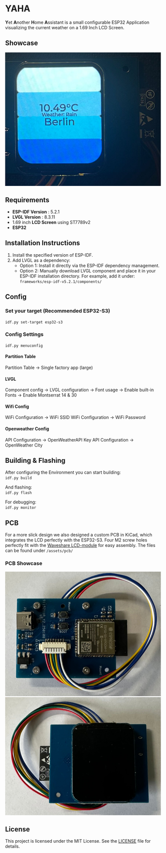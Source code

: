 # YAHA

**Y**et **A**nother **H**ome **A**ssistant is a small configurable ESP32 Application visualizing the current weather on a 1.69 Inch LCD Screen. 

## Showcase
![YAHA Showcase](assets/images/yaha_demo.jpeg)

## Requirements
- **ESP-IDF Version**		: 5.2.1
- **LVGL Version**			: 8.3.11
- 1.69 inch **LCD Screen** using ST7789v2
- **ESP32**

## Installation Instructions
1. Install the specified version of ESP-IDF.
2. Add LVGL as a dependency:
	- Option 1:  Install it directly via the ESP-IDF dependency management.
	- Option 2: Manually download LVGL component and place it in your ESP-IDF installation directory. For example, add it under:
`frameworks/esp-idf-v5.2.1/components/`

## Config

### Set your target (Recommended ESP32-S3)
`idf.py set-target esp32-s3`

### Config Settings
`idf.py menuconfig`

#### Partition Table
Partition Table -> Single factory app (large) 

#### LVGL
Component config -> LVGL configuration -> Font usage -> Enable built-in Fonts -> Enable Montserrat 14 & 30

#### Wifi Config
WiFi Configuration -> WiFi SSID
WiFi Configuration -> WiFi Password

#### Openweather Config
API Configuration -> OpenWeatherAPI Key
API Configuration -> OpenWeather City

## Building & Flashing
After configuring the Environment you can start building:\
`idf.py build`

And flashing:\
`idf.py flash`

For debugging:\
`idf.py monitor`

## PCB
For a more slick design we also designed a custom PCB in KiCad, which integrates the LCD perfectly with the ESP32-S3. Four M2 screw holes perfectly fit with the [Waveshare LCD-module](https://www.waveshare.com/1.69inch-lcd-module.htm) for easy assembly. The files can be found under
 `/assets/pcb/`

### PCB Showcase
![PCB Showcase 1](assets/images/yaha_pcb1.jpeg)
![PCB Showcase 2](assets/images/yaha_pcb2.jpeg)

## License
This project is licensed under the MIT License. See the [LICENSE]() file for details.


